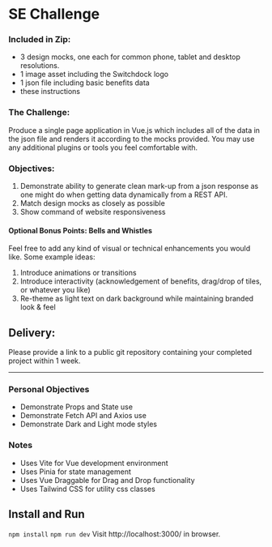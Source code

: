 # SE Challenge

### Included in Zip:
- 3 design mocks, one each for common phone, tablet and desktop resolutions.
- 1 image asset including the Switchdock logo
- 1 json file including basic benefits data
- these instructions

### The Challenge:
Produce a single page application in Vue.js which includes all of the data in the json file and renders it according to the mocks provided.  You may use any additional plugins or tools you feel comfortable with.

### Objectives:
1. Demonstrate ability to generate clean mark-up from a json response as one might do when getting data dynamically from a REST API.
2. Match design mocks as closely as possible
3. Show command of website responsiveness

#### Optional Bonus Points: Bells and Whistles
Feel free to add any kind of visual or technical enhancements you would like.
Some example ideas:
1. Introduce animations or transitions
2. Introduce interactivity (acknowledgement of benefits, drag/drop of tiles, or whatever you like)
3. Re-theme as light text on dark background while maintaining branded look & feel

## Delivery:
Please provide a link to a public git repository containing your completed project within 1 week. 

---

### Personal Objectives
- Demonstrate Props and State use
- Demonstrate Fetch API and Axios use
- Demonstrate Dark and Light mode styles

### Notes
- Uses Vite for Vue development environment
- Uses Pinia for state management
- Uses Vue Draggable for Drag and Drop functionality
- Uses Tailwind CSS for utility css classes

## Install and Run
`npm install`
`npm run dev`
Visit http://localhost:3000/ in browser.